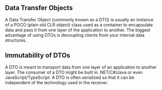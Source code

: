 ## Data Transfer Objects
A Data Transfer Object (commonly known as a DTO) is usually an instance of a POCO (plain old CLR object) class used as a 
container to encapsulate data and pass it from one layer of the application to another.
The biggest advantage of using DTOs is decoupling clients from your internal data structures.

## Immutability of DTOs
A DTO is meant to transport data from one layer of an application to another layer. 
The consumer of a DTO might be built in .NET/C#/Java or even JavaScript/TypeScript. 
A DTO is often serialized so that it can be independent of the technology used in the receiver.

